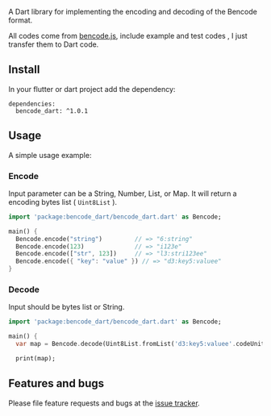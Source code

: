 A Dart library for implementing the encoding and decoding of the Bencode format.

All codes come from [bencode.js][bencode.js], include example and test codes , I just transfer them to Dart code.

## Install

In your flutter or dart project add the dependency:
```
dependencies:
  bencode_dart: ^1.0.1
```

## Usage

A simple usage example:

### Encode
Input parameter can be a String, Number, List, or Map. It will return a encoding bytes list ( ```Uint8List``` ).

```dart
import 'package:bencode_dart/bencode_dart.dart' as Bencode;

main() {
  Bencode.encode("string")         // => "6:string"
  Bencode.encode(123)              // => "i123e"
  Bencode.encode(["str", 123])     // => "l3:stri123ee"
  Bencode.encode({ "key": "value" }) // => "d3:key5:valuee"
}
```

### Decode
Input should be bytes list or String.

```dart
import 'package:bencode_dart/bencode_dart.dart' as Bencode;

main() {
  var map = Bencode.decode(Uint8List.fromList('d3:key5:valuee'.codeUnits); // => { key: "value" } , the string value is bytes array

  print(map);
```

## Features and bugs

Please file feature requests and bugs at the [issue tracker][tracker].

[tracker]: https://github.com/eclipseglory/bencode_dart/issues
[bencode.js]:https://github.com/benjreinhart/bencode-js
